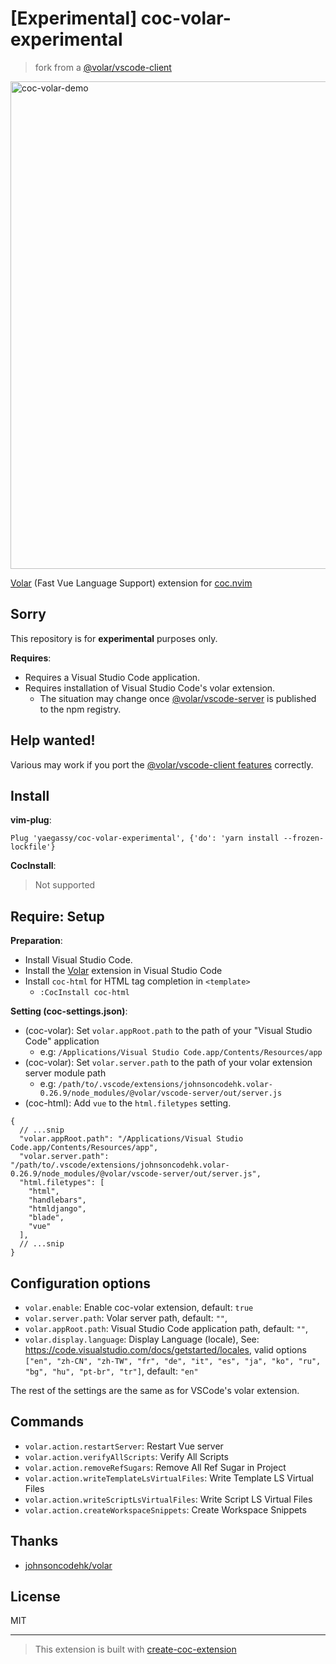# [Experimental] coc-volar-experimental

> fork from a [@volar/vscode-client](https://github.com/johnsoncodehk/volar/tree/master/packages/vscode-client)

<img width="780" alt="coc-volar-demo" src="https://user-images.githubusercontent.com/188642/126975753-8d3f1157-c73a-4100-95db-412329151b2a.gif">

[Volar](https://marketplace.visualstudio.com/items?itemName=johnsoncodehk.volar) (Fast Vue Language Support) extension for [coc.nvim](https://github.com/neoclide/coc.nvim)

## Sorry

This repository is for **experimental** purposes only.

**Requires**:

- Requires a Visual Studio Code application.
- Requires installation of Visual Studio Code's volar extension.
  - The situation may change once [@volar/vscode-server](https://github.com/johnsoncodehk/volar/tree/master/packages/vscode-server) is published to the npm registry.

## Help wanted!

Various may work if you port the [@volar/vscode-client features](https://github.com/johnsoncodehk/volar/tree/master/packages/vscode-client/src/features) correctly.

## Install

**vim-plug**:

```vim
Plug 'yaegassy/coc-volar-experimental', {'do': 'yarn install --frozen-lockfile'}
```

**CocInstall**:

> Not supported

## Require: Setup

**Preparation**:

- Install Visual Studio Code.
- Install the [Volar](https://marketplace.visualstudio.com/items?itemName=johnsoncodehk.volar) extension in Visual Studio Code
- Install `coc-html` for HTML tag completion in `<template>`
  - `:CocInstall coc-html`

**Setting (coc-settings.json)**:

- (coc-volar): Set `volar.appRoot.path` to the path of your "Visual Studio Code" application
  - e.g: `/Applications/Visual Studio Code.app/Contents/Resources/app`
- (coc-volar): Set `volar.server.path` to the path of your volar extension server module path
  - e.g: `/path/to/.vscode/extensions/johnsoncodehk.volar-0.26.9/node_modules/@volar/vscode-server/out/server.js`
- (coc-html): Add `vue` to the `html.filetypes` setting.

```jsonc
{
  // ...snip
  "volar.appRoot.path": "/Applications/Visual Studio Code.app/Contents/Resources/app",
  "volar.server.path": "/path/to/.vscode/extensions/johnsoncodehk.volar-0.26.9/node_modules/@volar/vscode-server/out/server.js",
  "html.filetypes": [
    "html",
    "handlebars",
    "htmldjango",
    "blade",
    "vue"
  ],
  // ...snip
}
```

## Configuration options

- `volar.enable`: Enable coc-volar extension, default: `true`
- `volar.server.path`: Volar server path, default: `""`,
- `volar.appRoot.path`: Visual Studio Code application path, default: `""`,
- `volar.display.language`: Display Language (locale), See: https://code.visualstudio.com/docs/getstarted/locales, valid options `["en", "zh-CN", "zh-TW", "fr", "de", "it", "es", "ja", "ko", "ru", "bg", "hu", "pt-br", "tr"]`, default: `"en"`

The rest of the settings are the same as for VSCode's volar extension.

## Commands

- `volar.action.restartServer`: Restart Vue server
- `volar.action.verifyAllScripts`: Verify All Scripts
- `volar.action.removeRefSugars`: Remove All Ref Sugar in Project
- `volar.action.writeTemplateLsVirtualFiles`: Write Template LS Virtual Files
- `volar.action.writeScriptLsVirtualFiles`: Write Script LS Virtual Files
- `volar.action.createWorkspaceSnippets`: Create Workspace Snippets

## Thanks

- [johnsoncodehk/volar](https://github.com/johnsoncodehk/volar)

## License

MIT

---

> This extension is built with [create-coc-extension](https://github.com/fannheyward/create-coc-extension)
